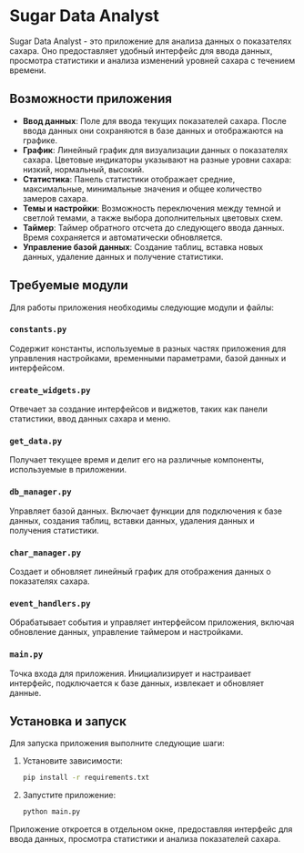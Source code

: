 # Sugar Data Analyst

Sugar Data Analyst - это приложение для анализа данных о показателях сахара. Оно предоставляет удобный интерфейс для
ввода данных, просмотра статистики и анализа изменений уровней сахара с течением времени.

## Возможности приложения

- **Ввод данных**: Поле для ввода текущих показателей сахара. После ввода данных они сохраняются в базе данных и
  отображаются на графике.
- **График**: Линейный график для визуализации данных о показателях сахара. Цветовые индикаторы указывают на разные
  уровни сахара: низкий, нормальный, высокий.
- **Статистика**: Панель статистики отображает средние, максимальные, минимальные значения и общее количество замеров
  сахара.
- **Темы и настройки**: Возможность переключения между темной и светлой темами, а также выбора дополнительных цветовых
  схем.
- **Таймер**: Таймер обратного отсчета до следующего ввода данных. Время сохраняется и автоматически обновляется.
- **Управление базой данных**: Создание таблиц, вставка новых данных, удаление данных и получение статистики.

## Требуемые модули

Для работы приложения необходимы следующие модули и файлы:

### `constants.py`

Содержит константы, используемые в разных частях приложения для управления настройками, временными параметрами, базой
данных и интерфейсом.

### `create_widgets.py`

Отвечает за создание интерфейсов и виджетов, таких как панели статистики, ввод данных сахара и меню.

### `get_data.py`

Получает текущее время и делит его на различные компоненты, используемые в приложении.

### `db_manager.py`

Управляет базой данных. Включает функции для подключения к базе данных, создания таблиц, вставки данных, удаления данных
и получения статистики.

### `char_manager.py`

Создает и обновляет линейный график для отображения данных о показателях сахара.

### `event_handlers.py`

Обрабатывает события и управляет интерфейсом приложения, включая обновление данных, управление таймером и настройками.

### `main.py`

Точка входа для приложения. Инициализирует и настраивает интерфейс, подключается к базе данных, извлекает и обновляет
данные.

## Установка и запуск

Для запуска приложения выполните следующие шаги:

1. Установите зависимости:
   ```bash
   pip install -r requirements.txt

2. Запустите приложение:
   ```bash
   python main.py

Приложение откроется в отдельном окне, предоставляя интерфейс для ввода данных, просмотра статистики и анализа
показателей сахара.